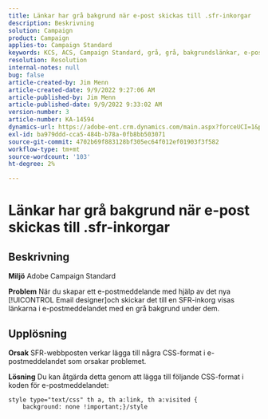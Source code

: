 ```yaml
---
title: Länkar har grå bakgrund när e-post skickas till .sfr-inkorgar
description: Beskrivning
solution: Campaign
product: Campaign
applies-to: Campaign Standard
keywords: KCS, ACS, Campaign Standard, grå, grå, bakgrundslänkar, e-post, .sfr-inkorgar, e-postdesigner
resolution: Resolution
internal-notes: null
bug: false
article-created-by: Jim Menn
article-created-date: 9/9/2022 9:27:06 AM
article-published-by: Jim Menn
article-published-date: 9/9/2022 9:33:02 AM
version-number: 3
article-number: KA-14594
dynamics-url: https://adobe-ent.crm.dynamics.com/main.aspx?forceUCI=1&pagetype=entityrecord&etn=knowledgearticle&id=ad383a90-2130-ed11-9db1-0022480866ad
exl-id: ba979ddd-cca5-484b-b78a-0fb8bb503071
source-git-commit: 4702b69f883128bf305ec64f012ef01903f3f582
workflow-type: tm+mt
source-wordcount: '103'
ht-degree: 2%

---
```


# Länkar har grå bakgrund när e-post skickas till .sfr-inkorgar

## Beskrivning


<b>Miljö</b>
Adobe Campaign Standard

<b>Problem</b>
När du skapar ett e-postmeddelande med hjälp av det nya [!UICONTROL Email designer]och skickar det till en SFR-inkorg visas länkarna i e-postmeddelandet med en grå bakgrund under dem.


## Upplösning


<b>Orsak</b>
SFR-webbposten verkar lägga till några CSS-format i e-postmeddelandet som orsakar problemet.

<b>Lösning</b>
Du kan åtgärda detta genom att lägga till följande CSS-format i koden för e-postmeddelandet:


```
style type="text/css" th a, th a:link, th a:visited {
    background: none !important;}/style
```
